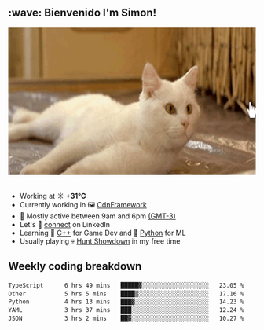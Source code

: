 <h2>:wave: <b>Bienvenido I'm Simon!&nbsp;</b></h2>

<section>
  <img src="./static/banner.gif" height=300 width=1000>
</section>

<br>

<ul>
  <li>
		<!--START_SECTION:weather-->
		Working at <b>☀️   +31°C</b>
		<!--END_SECTION:weather-->
  </li>
  <li>
    Currently working in 🖼️&nbsp;<a href=https://github.com/snapverse/cdn-framework target=_blank>CdnFramework</a>
  </li>
  <li>
    🚩 Mostly active between 9am and 6pm <a href=https://onlinealarmkur.com/world/es target=_blank>(GMT-3)</a>
  </li>
  <li>
    Let's 🔗&nbsp;<a href=https://www.linkedin.com/in/itsimmons target=_blank>connect</a> on LinkedIn
  </li>
  <li>
    Learning 👴&nbsp;<a href=https://images3.memedroid.com/images/UPLOADED755/65f2bce6734f6.webp target=_blank>C++</a> for Game Dev and 🐍&nbsp;<a href=https://qph.cf2.quoracdn.net/main-qimg-4472b6229cb75bf66ab531f3ebd4f975-lq target=_blank>Python</a> for ML
  </li>
  <li>
    Usually playing 💀&nbsp;<a href=https://www.huntshowdown.com target=_blank>Hunt Showdown</a> in my free time
  </li>
</ul>

<h2><b>Weekly coding breakdown </b></h2>

<!--START_SECTION:waka-->

```txt
TypeScript      6 hrs 49 mins   █████▓░░░░░░░░░░░░░░░░░░░   23.05 %
Other           5 hrs 5 mins    ████▒░░░░░░░░░░░░░░░░░░░░   17.16 %
Python          4 hrs 13 mins   ███▓░░░░░░░░░░░░░░░░░░░░░   14.23 %
YAML            3 hrs 37 mins   ███░░░░░░░░░░░░░░░░░░░░░░   12.24 %
JSON            3 hrs 2 mins    ██▓░░░░░░░░░░░░░░░░░░░░░░   10.27 %
```

<!--END_SECTION:waka-->
